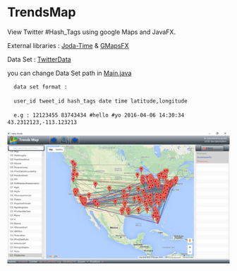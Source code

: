 # TrendsMap
View Twitter #Hash_Tags using google Maps and JavaFX.  

External libraries : [Joda-Time](http://www.joda.org/joda-time/) & [GMapsFX](http://rterp.github.io/GMapsFX/)

Data Set : [TwitterData](https://archive.org/details/twitter_cikm_2010)

you can change Data Set path in [Main.java](/src/com/cookiescode/trendsmap/Main.java)


      data set format :
      
      user_id tweet_id hash_tags date time latitude,longitude 
      
      e.g : 12123455 83743434 #hello #yo 2016-04-06 14:30:34 43.2312123,-113.123213

![alt tag](screen.png)
